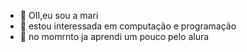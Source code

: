 - 👋 OII,eu sou a mari 
- 👀 estou interessada em computação e programação
- 💞️ no momrnto ja aprendi um pouco pelo alura
